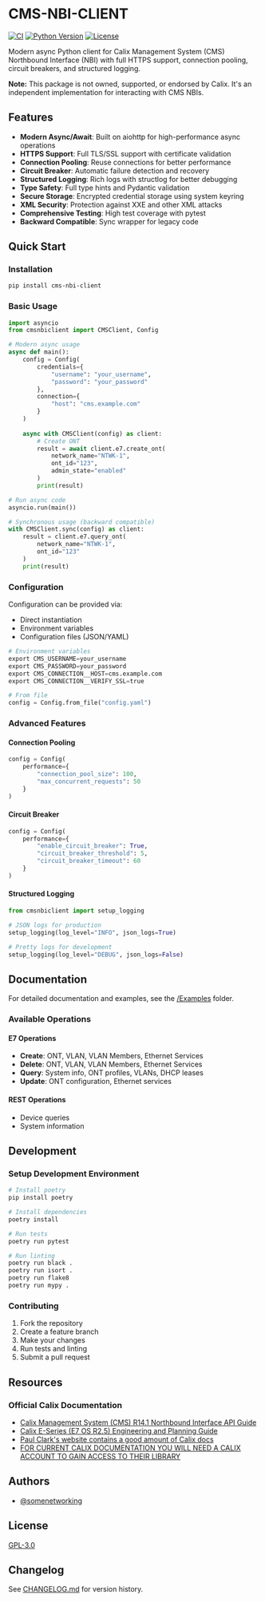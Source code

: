 # CMS-NBI-CLIENT

[![CI](https://github.com/somenetworking/CMS-NBI-Client/actions/workflows/ci.yml/badge.svg)](https://github.com/somenetworking/CMS-NBI-Client/actions/workflows/ci.yml)
[![Python Version](https://img.shields.io/pypi/pyversions/cms-nbi-client.svg)](https://pypi.org/project/cms-nbi-client/)
[![License](https://img.shields.io/github/license/somenetworking/CMS-NBI-Client.svg)](https://github.com/somenetworking/CMS-NBI-Client/blob/main/LICENSE)

Modern async Python client for Calix Management System (CMS) Northbound Interface (NBI) with full HTTPS support, connection pooling, circuit breakers, and structured logging.

**Note:** This package is not owned, supported, or endorsed by Calix. It's an independent implementation for interacting with CMS NBIs.

## Features

- **Modern Async/Await**: Built on aiohttp for high-performance async operations
- **HTTPS Support**: Full TLS/SSL support with certificate validation
- **Connection Pooling**: Reuse connections for better performance
- **Circuit Breaker**: Automatic failure detection and recovery
- **Structured Logging**: Rich logs with structlog for better debugging
- **Type Safety**: Full type hints and Pydantic validation
- **Secure Storage**: Encrypted credential storage using system keyring
- **XML Security**: Protection against XXE and other XML attacks
- **Comprehensive Testing**: High test coverage with pytest
- **Backward Compatible**: Sync wrapper for legacy code

## Quick Start

### Installation

```bash
pip install cms-nbi-client
```

### Basic Usage

```python
import asyncio
from cmsnbiclient import CMSClient, Config

# Modern async usage
async def main():
    config = Config(
        credentials={
            "username": "your_username",
            "password": "your_password"
        },
        connection={
            "host": "cms.example.com"
        }
    )
    
    async with CMSClient(config) as client:
        # Create ONT
        result = await client.e7.create_ont(
            network_name="NTWK-1",
            ont_id="123",
            admin_state="enabled"
        )
        print(result)

# Run async code
asyncio.run(main())

# Synchronous usage (backward compatible)
with CMSClient.sync(config) as client:
    result = client.e7.query_ont(
        network_name="NTWK-1",
        ont_id="123"
    )
    print(result)
```

### Configuration

Configuration can be provided via:
- Direct instantiation
- Environment variables
- Configuration files (JSON/YAML)

```python
# Environment variables
export CMS_USERNAME=your_username
export CMS_PASSWORD=your_password
export CMS_CONNECTION__HOST=cms.example.com
export CMS_CONNECTION__VERIFY_SSL=true

# From file
config = Config.from_file("config.yaml")
```

### Advanced Features

#### Connection Pooling
```python
config = Config(
    performance={
        "connection_pool_size": 100,
        "max_concurrent_requests": 50
    }
)
```

#### Circuit Breaker
```python
config = Config(
    performance={
        "enable_circuit_breaker": True,
        "circuit_breaker_threshold": 5,
        "circuit_breaker_timeout": 60
    }
)
```

#### Structured Logging
```python
from cmsnbiclient import setup_logging

# JSON logs for production
setup_logging(log_level="INFO", json_logs=True)

# Pretty logs for development
setup_logging(log_level="DEBUG", json_logs=False)
```

## Documentation

For detailed documentation and examples, see the [/Examples](./Examples) folder.

### Available Operations

#### E7 Operations
- **Create**: ONT, VLAN, VLAN Members, Ethernet Services
- **Delete**: ONT, VLAN, VLAN Members, Ethernet Services  
- **Query**: System info, ONT profiles, VLANs, DHCP leases
- **Update**: ONT configuration, Ethernet services

#### REST Operations
- Device queries
- System information

## Development

### Setup Development Environment

```bash
# Install poetry
pip install poetry

# Install dependencies
poetry install

# Run tests
poetry run pytest

# Run linting
poetry run black .
poetry run isort .
poetry run flake8
poetry run mypy .
```

### Contributing

1. Fork the repository
2. Create a feature branch
3. Make your changes
4. Run tests and linting
5. Submit a pull request

## Resources

### Official Calix Documentation
- [Calix Management System (CMS) R14.1 Northbound Interface API Guide](https://paultclark.com/network/calix/Calix%20Management%20System%20(CMS)%20R14.1%20Northbound%20Interface%20API%20Guide.pdf)
- [Calix E-Series (E7 OS R2.5) Engineering and Planning Guide](https://paultclark.com/network/calix/Calix%20E-Series%20(E7%20OS%20R2.6)%20Engineering%20and%20Planning%20Guide.pdf)
- [Paul Clark's website contains a good amount of Calix docs](https://paultclark.com/network/calix/)
- [FOR CURRENT CALIX DOCUMENTATION YOU WILL NEED A CALIX ACCOUNT TO GAIN ACCESS TO THEIR LIBRARY](https://www.calix.com)

## Authors

- [@somenetworking](https://github.com/somenetworking)

## License

[GPL-3.0](https://choosealicense.com/licenses/gpl-3.0/)

## Changelog

See [CHANGELOG.md](./CHANGELOG.md) for version history.